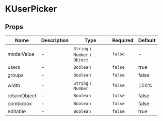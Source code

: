 # KUserPicker

## Props

<!-- @vuese:KUserPicker:props:start -->
|Name|Description|Type|Required|Default|
|---|---|---|---|---|
|modelValue|-|`String` /  `Number` /  `Object`|`false`|-|
|users|-|`Boolean`|`false`|true|
|groups|-|`Boolean`|`false`|false|
|width|-|`String` /  `Number`|`false`|100%|
|returnObject|-|`Boolean`|`false`|false|
|combobox|-|`Boolean`|`false`|false|
|editable|-|`Boolean`|`false`|true|

<!-- @vuese:KUserPicker:props:end -->


